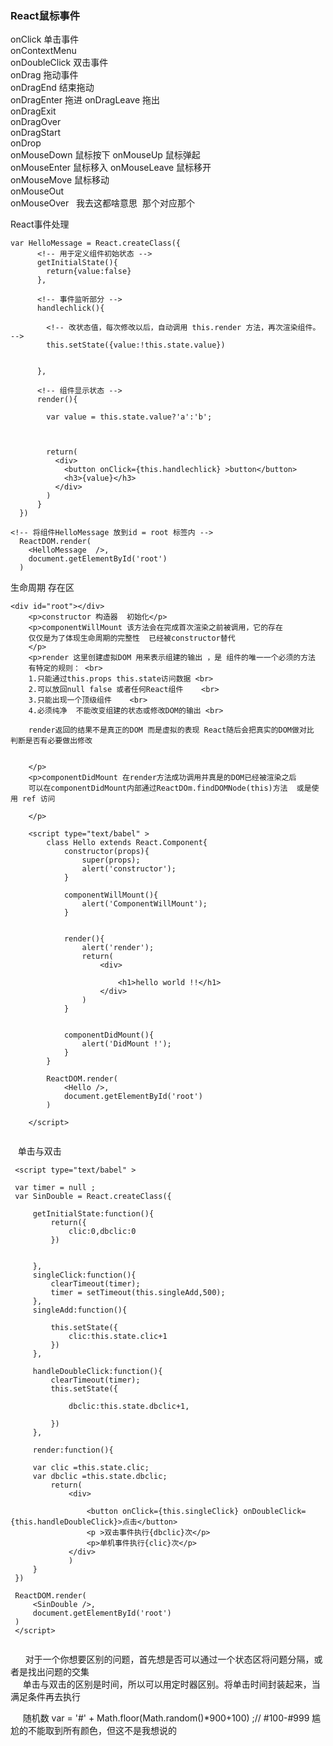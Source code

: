 
### React鼠标事件
onClick 单击事件  
onContextMenu   
onDoubleClick 双击事件  
onDrag 拖动事件  
onDragEnd 结束拖动  
onDragEnter 拖进 onDragLeave  拖出  
onDragExit   
onDragOver     
onDragStart   
onDrop    
onMouseDown  鼠标按下 onMouseUp 鼠标弹起  
onMouseEnter 鼠标移入 onMouseLeave 鼠标移开  
onMouseMove 鼠标移动  
onMouseOut   
onMouseOver   
我去这都啥意思  那个对应那个


React事件处理
```
var HelloMessage = React.createClass({
      <!-- 用于定义组件初始状态 -->
      getInitialState(){
        return{value:false}
      },

      <!-- 事件监听部分 -->
      handlechlick(){
        
        <!-- 改状态值，每次修改以后，自动调用 this.render 方法，再次渲染组件。 -->
        this.setState({value:!this.state.value})
        
        
      },
    
      <!-- 组件显示状态 -->
      render(){

        var value = this.state.value?'a':'b';


      
        return(
          <div>
            <button onClick={this.handlechlick} >button</button>
            <h3>{value}</h3>
          </div>
        )
      }
  })

<!-- 将组件HelloMessage 放到id = root 标签内 -->
  ReactDOM.render(
    <HelloMessage  />,
    document.getElementById('root')
  )
```

生命周期 
存在区
```
<div id="root"></div>
	<p>constructor 构造器  初始化</p>
	<p>componentWillMount 该方法会在完成首次渲染之前被调用，它的存在
	仅仅是为了体现生命周期的完整性  已经被constructor替代
	</p>
	<p>render 这里创建虚拟DOM 用来表示组建的输出 ，是 组件的唯一一个必须的方法
	有特定的规则： <br>
	1.只能通过this.props this.state访问数据 <br>
	2.可以放回null false 或者任何React组件	<br>
	3.只能出现一个顶级组件	<br>
	4.必须纯净  不能改变组建的状态或修改DOM的输出 <br>

	render返回的结果不是真正的DOM 而是虚拟的表现 React随后会把真实的DOM做对比 判断是否有必要做出修改 


	</p>
	<p>componentDidMount 在render方法成功调用并真是的DOM已经被渲染之后  
	可以在componentDidMount内部通过ReactDOm.findDOMNode(this)方法  或是使用 ref 访问
	
	</p>

	<script type="text/babel" >
		class Hello extends React.Component{
			constructor(props){
				super(props);
				alert('constructor');
			}

			componentWillMount(){
				alert('ComponentWillMount');
			}


			render(){
				alert('render');
				return(
					<div>
						
						<h1>hello world !!</h1>
					</div>
				)
			}

	
			componentDidMount(){
				alert('DidMount !');
			}
		}
		
		ReactDOM.render(
			<Hello />,
			document.getElementById('root')
		)

	</script>
     
   ```
    
    单击与双击
    
   ```
    <script type="text/babel" >
	
	var timer = null ;
	var SinDouble = React.createClass({
		
		getInitialState:function(){
			return({
				clic:0,dbclic:0
			})
				
				
		},
		singleClick:function(){
			clearTimeout(timer);
			timer = setTimeout(this.singleAdd,500);
		},
		singleAdd:function(){
			
			this.setState({
				clic:this.state.clic+1
			})
		},

		handleDoubleClick:function(){
			clearTimeout(timer);
			this.setState({

				dbclic:this.state.dbclic+1,
				
			})
		},

		render:function(){
		
		var clic =this.state.clic;
		var dbclic =this.state.dbclic;
			return(
				<div>
					
					<button onClick={this.singleClick} onDoubleClick={this.handleDoubleClick}>点击</button>
					<p >双击事件执行{dbclic}次</p>		
					<p>单机事件执行{clic}次</p>		
				</div>
				)
		}
	})

	ReactDOM.render(
		<SinDouble />,
		document.getElementById('root')
	)
	</script>
      
   ```
      
      对于一个你想要区别的问题，首先想是否可以通过一个状态区将问题分隔，或者是找出问题的交集  
      单击与双击的区别是时间，所以可以用定时器区别。将单击时间封装起来，当满足条件再去执行
      
      随机数 var = '#' +  Math.floor(Math.random()*900+100) ;// #100-#999 尴尬的不能取到所有颜色，但这不是我想说的 
